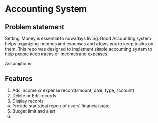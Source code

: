 # Accounting System
## Problem statement
Setting:
Money is essential to nowadays living. 
Good Accounting system helps organizing incomes and expenses and allows you to keep tracks on them.
This repo was designed to implement simple accounting system to help people keep tracks on incomes and expenses.

Assumptions:

## Features
1.  Add income or expense record(amount, date, type, account)
2.  Delete or Edit records
3.  Display records
4.  Provide statistical report of users' financial state
5.  Budget limit and alert
6.

